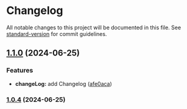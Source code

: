 # Changelog

All notable changes to this project will be documented in this file. See [standard-version](https://github.com/conventional-changelog/standard-version) for commit guidelines.

## [1.1.0](https://github.com/SaidBaseTemplate/rollup-library-ts/compare/v1.0.4...v1.1.0) (2024-06-25)


### Features

* **changeLog:** add Changelog ([afe0aca](https://github.com/SaidBaseTemplate/rollup-library-ts/commit/afe0aca9769981f9748850cb0c793656c738f14f))

### [1.0.4](https://github.com/SaidBaseTemplate/rollup-library-ts/compare/v1.0.3...v1.0.4) (2024-06-25)
